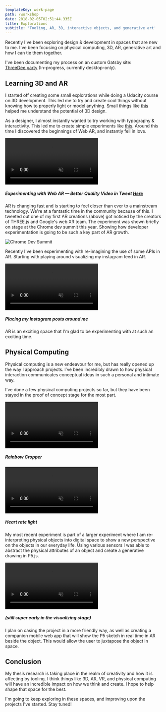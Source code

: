 ```yaml
---
templateKey: work-page
path: /workshop
date: 2018-02-05T02:51:44.335Z
title: Explorations
subtitle: 'Tooling, AR, 3D, interactive objects, and generative art'
---
```

Recently I've been exploring design & development in spaces that are new to me. I've been focusing on physical computing, 3D, AR, generative art and how I can tie them together.

I've been documenting my process on an custom Gatsby site: [ThreeDee.party](http://threedee.party/) (In-progress, currently desktop-only).

## Learning 3D and AR

I started off creating some small explorations while doing a Udacity course on 3D development. This led me to try and create cool things without knowing how to properly light or model anything. Small things like [this](http://threedee.party/3D-experiments/003/) helped me understand the potential of 3D design.

As a designer, I almost instantly wanted to try working with typography & interactivity. This led me to create simple experiments like [this](http://threedee.party/3D-experiments/010/).
Around this time I discovered the beginnings of Web AR, and instantly fell in love.

<div class='video-box ar_001'>
  <video autoPlay muted loop preload>
    <source src="/img/ar-vid_001.mp4" type="video/mp4"/>
    AR Video
  </video>
</div>

##### Experimenting with Web AR — Better Quality Video in Tweet [Here](https://twitter.com/huntercaron/status/922627031166103553)

AR is changing fast and is starting to feel closer than ever to a mainstream technology. We're at a fantastic time in the community because of this. I tweeted out one of my first AR creations (above) got noticed by the creators of THREE.js and Google's web XR team. The experiment was shown briefly on stage at the Chrome dev summit this year. Showing how developer experimentation is going to be such a key part of AR growth.

![Chrome Dev Summit](/img/chromedevsummit.png)


Recently I've been experimenting with re-imagining the use of some APIs in AR. Starting with playing around visualizing my instagram feed in AR.

<div class='video-box'>
  <video autoPlay muted loop preload >
    <source src="/img/ar_002.mp4" type="video/mp4"/>
    AR Video
  </video>
</div>

##### Placing my Instagram posts around me

AR is an exciting space that I'm glad to be experimenting with at such an exciting time.

## Physical Computing
Physical computing is a new endeavour for me, but has really opened up the way I approach projects. I’ve been incredibly drawn to how physical interaction communicates conceptual ideas in such a personal and intimate way.

I've done a few physical computing projects so far, but they have been stayed in the proof of concept stage for the most part.

<div class='video-box'>
  <video autoPlay muted loop preload >
    <source src="/img/physical_001.mp4" type="video/mp4"/>
    AR Video
  </video>
</div>

##### Rainbow Cropper

<div class='video-box'>
  <video autoPlay muted loop preload >
    <source src="/img/physical_002.mp4" type="video/mp4"/>
    AR Video
  </video>
</div>

##### Heart rate light

My most recent experiment is part of a larger experiment where I am re-interpreting physical objects into digital space to show a new perspective on the objects in our everyday life. Using various sensors I was able to abstract the physical attributes of an object and create a generative drawing in P5.js.

<div class='video-box'>
  <video autoPlay muted loop preload >
    <source src="/img/physical_003.mp4" type="video/mp4"/>
    AR Video
  </video>
</div>

##### (still super early in the visualizing stage)

I plan on casing the project in a more friendly way, as well as creating a companion mobile web app that will show the P5 sketch in real time in AR beside the object. This would allow the user to juxtapose the object in space.

## Conclusion
My thesis research is taking place in the realm of creativity and how it is affecting by tooling. I think things like 3D, AR, VR, and physical computing will have an incredible impact on how we think and create. I hope to help shape that space for the best.

I'm going to keep exploring in these spaces, and improving upon the projects I've started. Stay tuned!
